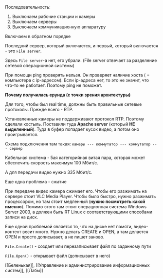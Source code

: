 Последовательность:

1. Выключаем рабочие станции и камеры  
2. Выключаем серверы
3. Выключаем коммуникационную аппаратуру

Включаем в обратном порядке

Последний сервер, который включается, и первый, который включается - это `File server`.

Здесь `File server`-а нет, его убрали. (File server отвечает за разделение сетевой операционной системы)

При помощи ping проверять нельзя. Он проверяет наличие хоста ( = компьютера с ip-адресом). Если ip-адреса нет, то это не значит, что что-то не работает. Поэтому ping не поможет.

**Почему получилась ерунда (с точки зрения архитектуры)**

Для того, чтобы был real time, должны быть правильные сетевые протоколы. Прежде всего - RTP.

Установленные камеры не поддерживают протокол RTP. Поэтому сделали костыль. Поставили туда **Apache server** (который **НЕ выделенный**). Туда в буфер попадает кусок видео, а потом оно проигрывается.

Схема подключения там такая: `камеры --- коммутатор --- коммутатор --- сервер`

Кабельная система - 5ая категорийная витая пара, которая может обеспечить скорость максимум 100 Мбит/c.

А для передачи видео нужно 335 Мбит/c.

Еще одна проблема - сжатие

При передаче видео камера сжимает его. Чтобы его разжимать на сервере стоит VLC Media Player. Чтобы было быстро, нужно разжимать процессором, но там стоит медленный (**нужно посмотреть какой именно**). Помимо этого там стоит операционная система Windows Server 2003, а должен быть RT Linux с соответствующими способами записи на диск.

Еще одной проблемой является то, что на диске нет памяти, видео-контент весит много. Нужно делать CREATE и OPEN, а там делается OPEN и просто дописывает, а не пишет заново.

`File.Create()` - создает или перезаписывает файл по заданному пути

`File.Open()` - открывает файл (дописывает в него)


[[Беленькая]], [[Управление и администрирование информационных систем]], [[Лабы]]